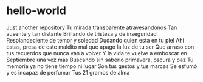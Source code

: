 # hello-world
Just another repository
Tu mirada transparente atravesandonos
Tan ausente y tan distante
Brillando de tristeza y de inseguridad
Resplandeciente de temor y soledad
Dudando quien esta en tu piel
Ahi estas, presa de este maldito mal que apago la luz de tu ser
Que arraso con tus recuerdos que nunca van a volver
Y la vida te vuelve a emboscar en Septiembre una vez más
Buscando sin saberlo primavera, oscura y paz
Tu memoria ya no tiene tiempo ni lugar
Son tus gestos y tus marcas
Se esfumó y es incapaz de perfumar
Tus 21 gramos de alma

